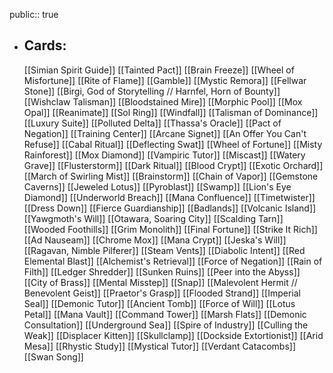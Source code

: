 public:: true
- ## Cards:
	[[Simian Spirit Guide]]
	[[Tainted Pact]]
	[[Brain Freeze]]
	[[Wheel of Misfortune]]
	[[Rite of Flame]]
	[[Gamble]]
	[[Mystic Remora]]
	[[Fellwar Stone]]
	[[Birgi, God of Storytelling // Harnfel, Horn of Bounty]]
	[[Wishclaw Talisman]]
	[[Bloodstained Mire]]
	[[Morphic Pool]]
	[[Mox Opal]]
	[[Reanimate]]
	[[Sol Ring]]
	[[Windfall]]
	[[Talisman of Dominance]]
	[[Luxury Suite]]
	[[Polluted Delta]]
	[[Thassa's Oracle]]
	[[Pact of Negation]]
	[[Training Center]]
	[[Arcane Signet]]
	[[An Offer You Can't Refuse]]
	[[Cabal Ritual]]
	[[Deflecting Swat]]
	[[Wheel of Fortune]]
	[[Misty Rainforest]]
	[[Mox Diamond]]
	[[Vampiric Tutor]]
	[[Miscast]]
	[[Watery Grave]]
	[[Flusterstorm]]
	[[Dark Ritual]]
	[[Blood Crypt]]
	[[Exotic Orchard]]
	[[March of Swirling Mist]]
	[[Brainstorm]]
	[[Chain of Vapor]]
	[[Gemstone Caverns]]
	[[Jeweled Lotus]]
	[[Pyroblast]]
	[[Swamp]]
	[[Lion's Eye Diamond]]
	[[Underworld Breach]]
	[[Mana Confluence]]
	[[Timetwister]]
	[[Dress Down]]
	[[Fierce Guardianship]]
	[[Badlands]]
	[[Volcanic Island]]
	[[Yawgmoth's Will]]
	[[Otawara, Soaring City]]
	[[Scalding Tarn]]
	[[Wooded Foothills]]
	[[Grim Monolith]]
	[[Final Fortune]]
	[[Strike It Rich]]
	[[Ad Nauseam]]
	[[Chrome Mox]]
	[[Mana Crypt]]
	[[Jeska's Will]]
	[[Ragavan, Nimble Pilferer]]
	[[Steam Vents]]
	[[Diabolic Intent]]
	[[Red Elemental Blast]]
	[[Alchemist's Retrieval]]
	[[Force of Negation]]
	[[Rain of Filth]]
	[[Ledger Shredder]]
	[[Sunken Ruins]]
	[[Peer into the Abyss]]
	[[City of Brass]]
	[[Mental Misstep]]
	[[Snap]]
	[[Malevolent Hermit // Benevolent Geist]]
	[[Praetor's Grasp]]
	[[Flooded Strand]]
	[[Imperial Seal]]
	[[Demonic Tutor]]
	[[Ancient Tomb]]
	[[Force of Will]]
	[[Lotus Petal]]
	[[Mana Vault]]
	[[Command Tower]]
	[[Marsh Flats]]
	[[Demonic Consultation]]
	[[Underground Sea]]
	[[Spire of Industry]]
	[[Culling the Weak]]
	[[Displacer Kitten]]
	[[Skullclamp]]
	[[Dockside Extortionist]]
	[[Arid Mesa]]
	[[Rhystic Study]]
	[[Mystical Tutor]]
	[[Verdant Catacombs]]
	[[Swan Song]]
